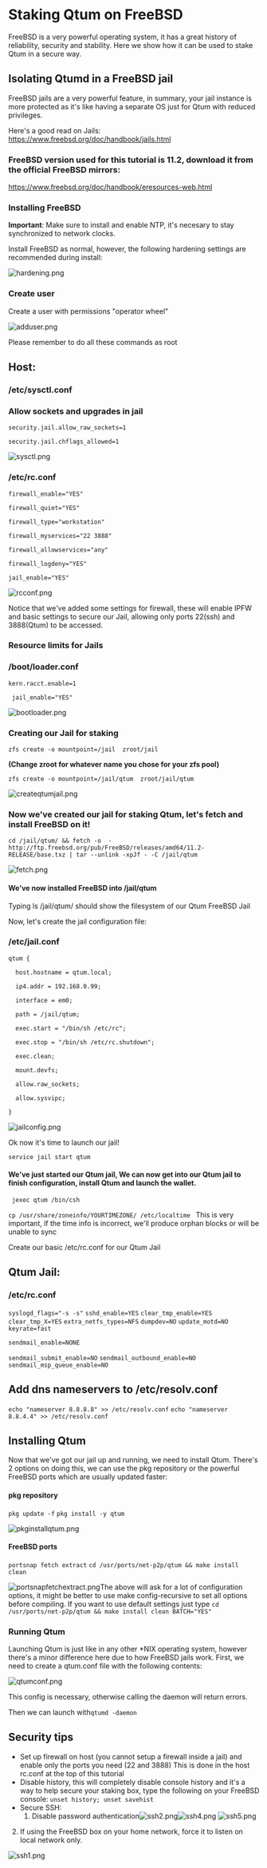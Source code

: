 # Staking Qtum on FreeBSD

FreeBSD is a very powerful operating system, it has a great history of reliability, security and stability. Here we show how it can be used to stake Qtum in a secure way.

## Isolating Qtumd in a FreeBSD jail

FreeBSD jails are a very powerful feature, in summary, your jail instance is more protected as it's like having a separate OS just for Qtum with reduced privileges. 

Here's a good read on Jails:  https://www.freebsd.org/doc/handbook/jails.html

### FreeBSD version used for this tutorial is 11.2, download it from the official FreeBSD mirrors:

https://www.freebsd.org/doc/handbook/eresources-web.html



### Installing FreeBSD

**Important**: Make sure to install and enable NTP, it's necesary to stay synchronized to network clocks.

Install FreeBSD as normal, however, the following hardening settings are recommended during install:

![hardening.png](hardening.png)

### Create user

Create a user with permissions "operator wheel"

![adduser.png](adduser.png)

Please remember to do all these commands as root

## Host:

### /etc/sysctl.conf

### Allow sockets and upgrades in jail

`security.jail.allow_raw_sockets=1`

`security.jail.chflags_allowed=1`

![sysctl.png](sysctl.png)

### /etc/rc.conf

`firewall_enable="YES"`

`firewall_quiet="YES"`

`firewall_type="workstation"`

`firewall_myservices="22 3888"`

`firewall_allowservices="any"`

`firewall_logdeny="YES"`

`jail_enable="YES"`

![rcconf.png](rcconf.png)

Notice that we've added some settings for firewall, these will enable IPFW and basic settings to secure our Jail, allowing only ports 22(ssh) and 3888(Qtum) to be accessed.

### Resource limits for Jails

### /boot/loader.conf

`kern.racct.enable=1`

` jail_enable="YES"`

![bootloader.png](bootloader.png)

### Creating our Jail for staking

`zfs create -o mountpoint=/jail  zroot/jail`

**(Change zroot for whatever name you chose for your zfs pool)**  

`zfs create -o mountpoint=/jail/qtum  zroot/jail/qtum`

![createqtumjail.png](createqtumjail.png)

### Now we've created our jail for staking Qtum, let's fetch and install FreeBSD on it!

`cd /jail/qtum/ && fetch -o  - http://ftp.freebsd.org/pub/FreeBSD/releases/amd64/11.2-RELEASE/base.txz | tar --unlink -xpJf - -C /jail/qtum `

![fetch.png](fetch.png)

#### We've now installed FreeBSD into /jail/qtum

Typing ls /jail/qtum/ should show the filesystem of our Qtum FreeBSD Jail

Now, let's create the jail configuration file:

### /etc/jail.conf

`qtum {`

`  host.hostname = qtum.local;`

`  ip4.addr = 192.168.0.99;`

`  interface = em0;`

`  path = /jail/qtum;`

`  exec.start = "/bin/sh /etc/rc";`

`  exec.stop = "/bin/sh /etc/rc.shutdown";`

`  exec.clean;`

`  mount.devfs;`

`  allow.raw_sockets;`

`  allow.sysvipc;`

`}`

![jailconfig.png](jailconfig.png)

Ok now it's time to launch our jail!

` service jail start qtum `

#### We've just started our Qtum jail, We can now get into our Qtum jail to finish configuration, install Qtum and launch the wallet.

` jexec qtum /bin/csh`

` cp /usr/share/zoneinfo/YOURTIMEZONE/ /etc/localtime  `
This is very important, if the time info is incorrect, we'll produce orphan blocks or will be unable to sync

Create our basic /etc/rc.conf for our Qtum Jail

## Qtum Jail:

### /etc/rc.conf

`syslogd_flags="-s -s"`
`sshd_enable=YES`
`clear_tmp_enable=YES`
`clear_tmp_X=YES`
`extra_netfs_types=NFS`
`dumpdev=NO`
`update_motd=NO`
`keyrate=fast`

`sendmail_enable=NONE`

`sendmail_submit_enable=NO`
`sendmail_outbound_enable=NO`
`sendmail_msp_queue_enable=NO`



## Add dns nameservers to /etc/resolv.conf

`echo "nameserver 8.8.8.8" >> /etc/resolv.conf`
`echo "nameserver 8.8.4.4" >> /etc/resolv.conf`

## Installing Qtum

Now that we've got our jail up and running, we need to install Qtum.
There's 2 options on doing this, we can use the pkg repository or the powerful FreeBSD ports which are usually updated faster:

#### pkg repository

`pkg update -f`
`pkg install -y qtum`

![pkginstallqtum.png](pkginstallqtum.png)

#### FreeBSD ports

`portsnap fetch extract`
`cd /usr/ports/net-p2p/qtum && make install clean`

![portsnapfetchextract.png](portsnapfetchextract.png)The above will ask for a lot of configuration options, it might be better to use make config-recursive to set all options before compiling.
If you want to use default settings just type `cd /usr/ports/net-p2p/qtum && make install clean BATCH="YES"`



### Running Qtum

Launching Qtum is just like in any other *NIX operating system, however there's a minor difference here due to how FreeBSD jails work. First, we need to create a qtum.conf file with the following contents:

![qtumconf.png](qtumconf.png)

This config is necessary, otherwise calling the daemon will return errors.

Then we can launch with`qtumd -daemon`



## Security tips

- Set up firewall on host (you cannot setup a firewall inside a jail) and enable only the ports you need (22 and 3888) This is done in the host rc.conf at the top of this tutorial
- Disable history, this will completely disable console history and it's a way to help secure your staking box, type the following on your FreeBSD console: ` unset history; unset savehist `
- Secure SSH: 
  1. Disable password authentication![ssh2.png](ssh2.png)![ssh4.png](ssh4.png)
     ![ssh5.png](ssh5.png)

2. If using the FreeBSD box on your home network, force it to listen on local network only.

![ssh1.png](ssh1.png)
